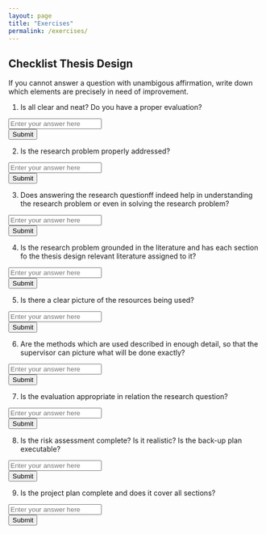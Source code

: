 ```yaml
---
layout: page
title: "Exercises"
permalink: /exercises/
---
```


## Checklist Thesis Design
If you cannot answer a question with unambigous affirmation, write down which elements are precisely in need of improvement.

1. Is all clear and neat? Do you have a proper evaluation?
<form action="https://formspree.io/f/{your_form_id}" method="POST">
    <!-- label for="q1">Your Answer:</label><br -->
    <input type="text" id="q1" name="q1" placeholder="Enter your answer here"><br>
    <input type="hidden" name="_subject" value="new submission for Exercise 1">
    <input type="hidden" name="_next" value="/thank-you">
    <button type="submit">Submit</button>
</form>

2. Is the research problem properly addressed?
<form action="https://formspree.io/f/{your_form_id}" method="POST">
    <!-- label for="q1">Your Answer:</label><br -->
    <input type="text" id="q1" name="q1" placeholder="Enter your answer here"><br>
    <input type="hidden" name="_subject" value="new submission for Exercise 1">
    <input type="hidden" name="_next" value="/thank-you">
    <button type="submit">Submit</button>
</form>

3. Does answering the research questionff indeed help in understanding the research problem or even in solving the research problem?
<form action="https://formspree.io/f/{your_form_id}" method="POST">
    <!-- label for="q1">Your Answer:</label><br -->
    <input type="text" id="q1" name="q1" placeholder="Enter your answer here"><br>
    <input type="hidden" name="_subject" value="new submission for Exercise 1">
    <input type="hidden" name="_next" value="/thank-you">
    <button type="submit">Submit</button>
</form>

4. Is the research problem grounded in the literature and has each section fo the thesis design relevant literature assigned to it?
<form action="https://formspree.io/f/{your_form_id}" method="POST">
    <!-- label for="q1">Your Answer:</label><br -->
    <input type="text" id="q1" name="q1" placeholder="Enter your answer here"><br>
    <input type="hidden" name="_subject" value="new submission for Exercise 1">
    <input type="hidden" name="_next" value="/thank-you">
    <button type="submit">Submit</button>
</form>

5. Is there a clear picture of the resources being used?
<form action="https://formspree.io/f/{your_form_id}" method="POST">
    <!-- label for="q1">Your Answer:</label><br -->
    <input type="text" id="q1" name="q1" placeholder="Enter your answer here"><br>
    <input type="hidden" name="_subject" value="new submission for Exercise 1">
    <input type="hidden" name="_next" value="/thank-you">
    <button type="submit">Submit</button>
</form>

6. Are the methods which are used described in enough detail, so that the supervisor can picture
what will be done exactly?
<form action="https://formspree.io/f/{your_form_id}" method="POST">
    <!-- label for="q1">Your Answer:</label><br -->
    <input type="text" id="q1" name="q1" placeholder="Enter your answer here"><br>
    <input type="hidden" name="_subject" value="new submission for Exercise 1">
    <input type="hidden" name="_next" value="/thank-you">
    <button type="submit">Submit</button>
</form>

7. Is the evaluation appropriate in relation the research question?
<form action="https://formspree.io/f/{your_form_id}" method="POST">
    <!-- label for="q1">Your Answer:</label><br -->
    <input type="text" id="q1" name="q1" placeholder="Enter your answer here"><br>
    <input type="hidden" name="_subject" value="new submission for Exercise 1">
    <input type="hidden" name="_next" value="/thank-you">
    <button type="submit">Submit</button>
</form>

8. Is the risk assessment complete? Is it realistic? Is the back-up plan executable?
<form action="https://formspree.io/f/{your_form_id}" method="POST">
    <!-- label for="q1">Your Answer:</label><br -->
    <input type="text" id="q1" name="q1" placeholder="Enter your answer here"><br>
    <input type="hidden" name="_subject" value="new submission for Exercise 1">
    <input type="hidden" name="_next" value="/thank-you">
    <button type="submit">Submit</button>
</form>

9. Is the project plan complete and does it cover all sections?
<form action="https://formspree.io/f/{your_form_id}" method="POST">
    <!-- label for="q1">Your Answer:</label><br-->
    <input type="text" id="q1" name="q1" placeholder="Enter your answer here"><br>
    <input type="hidden" name="_subject" value="new submission for Exercise 1">
    <input type="hidden" name="_next" value="/thank-you">
    <button type="submit">Submit</button>
</form>


